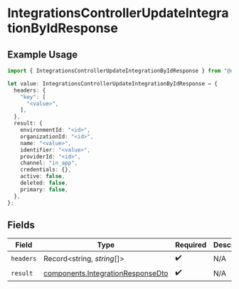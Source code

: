 # IntegrationsControllerUpdateIntegrationByIdResponse

## Example Usage

```typescript
import { IntegrationsControllerUpdateIntegrationByIdResponse } from "@novu/api/models/operations";

let value: IntegrationsControllerUpdateIntegrationByIdResponse = {
  headers: {
    "key": [
      "<value>",
    ],
  },
  result: {
    environmentId: "<id>",
    organizationId: "<id>",
    name: "<value>",
    identifier: "<value>",
    providerId: "<id>",
    channel: "in_app",
    credentials: {},
    active: false,
    deleted: false,
    primary: false,
  },
};
```

## Fields

| Field                                                                                  | Type                                                                                   | Required                                                                               | Description                                                                            |
| -------------------------------------------------------------------------------------- | -------------------------------------------------------------------------------------- | -------------------------------------------------------------------------------------- | -------------------------------------------------------------------------------------- |
| `headers`                                                                              | Record<string, *string*[]>                                                             | :heavy_check_mark:                                                                     | N/A                                                                                    |
| `result`                                                                               | [components.IntegrationResponseDto](../../models/components/integrationresponsedto.md) | :heavy_check_mark:                                                                     | N/A                                                                                    |